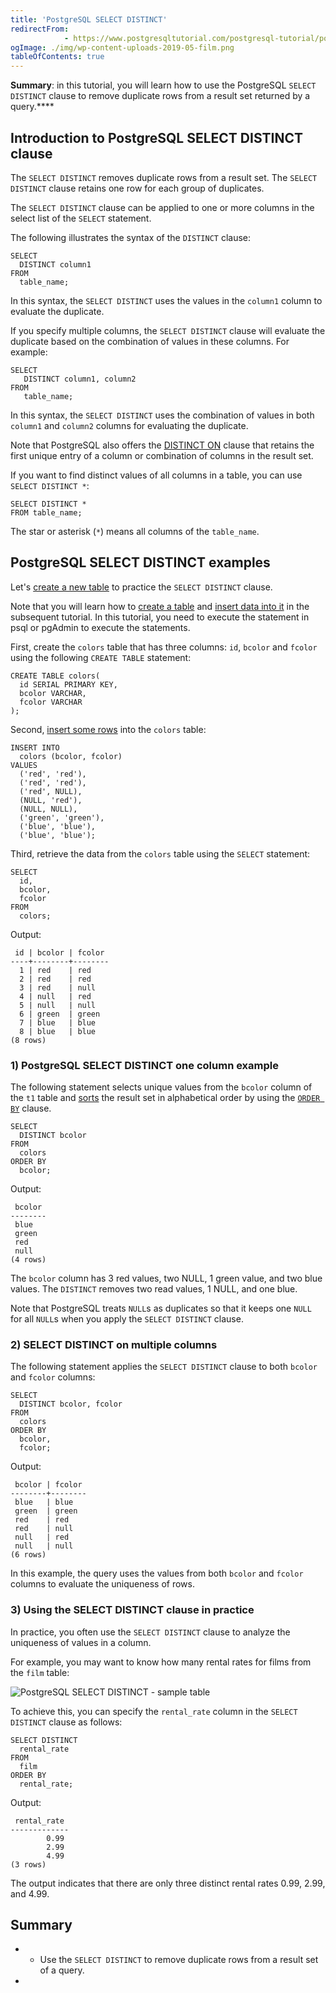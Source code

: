 ```yaml
---
title: 'PostgreSQL SELECT DISTINCT'
redirectFrom: 
            - https://www.postgresqltutorial.com/postgresql-tutorial/postgresql-select-distinct/
ogImage: ./img/wp-content-uploads-2019-05-film.png
tableOfContents: true
---
```


**Summary**: in this tutorial, you will learn how to use the PostgreSQL `SELECT DISTINCT` clause to remove duplicate rows from a result set returned by a query.\*\*\*\*



## Introduction to PostgreSQL SELECT DISTINCT clause



The `SELECT DISTINCT` removes duplicate rows from a result set. The `SELECT DISTINCT` clause retains one row for each group of duplicates.



The `SELECT DISTINCT` clause can be applied to one or more columns in the select list of the `SELECT` statement.



The following illustrates the syntax of the `DISTINCT` clause:



```
SELECT
  DISTINCT column1
FROM
  table_name;
```



In this syntax, the `SELECT DISTINCT` uses the values in the `column1` column to evaluate the duplicate.



If you specify multiple columns, the `SELECT DISTINCT` clause will evaluate the duplicate based on the combination of values in these columns. For example:



```
SELECT
   DISTINCT column1, column2
FROM
   table_name;
```



In this syntax, the `SELECT DISTINCT` uses the combination of values in both `column1` and `column2` columns for evaluating the duplicate.



Note that PostgreSQL also offers the [DISTINCT ON](https://www.postgresqltutorial.com/postgresql-tutorial/postgresql-distinct-on/) clause that retains the first unique entry of a column or combination of columns in the result set.



If you want to find distinct values of all columns in a table, you can use `SELECT DISTINCT *`:



```
SELECT DISTINCT *
FROM table_name;
```



The star or asterisk (`*`) means all columns of the `table_name`.



## PostgreSQL SELECT DISTINCT examples



Let's [create a new table](https://www.postgresqltutorial.com/postgresql-tutorial/postgresql-create-table/) to practice the `SELECT DISTINCT` clause.



Note that you will learn how to [create a table](https://www.postgresqltutorial.com/postgresql-tutorial/postgresql-create-table/) and [insert data into it](https://www.postgresqltutorial.com/postgresql-tutorial/postgresql-insert/) in the subsequent tutorial. In this tutorial, you need to execute the statement in psql or pgAdmin to execute the statements.



First, create the `colors` table that has three columns: `id`, `bcolor` and `fcolor` using the following `CREATE TABLE` statement:



```
CREATE TABLE colors(
  id SERIAL PRIMARY KEY,
  bcolor VARCHAR,
  fcolor VARCHAR
);
```



Second, [insert some rows](https://www.postgresqltutorial.com/postgresql-tutorial/postgresql-insert-multiple-rows/) into the `colors` table:



```
INSERT INTO
  colors (bcolor, fcolor)
VALUES
  ('red', 'red'),
  ('red', 'red'),
  ('red', NULL),
  (NULL, 'red'),
  (NULL, NULL),
  ('green', 'green'),
  ('blue', 'blue'),
  ('blue', 'blue');
```



Third, retrieve the data from the `colors` table using the `SELECT` statement:



```
SELECT
  id,
  bcolor,
  fcolor
FROM
  colors;
```



Output:



```
 id | bcolor | fcolor
----+--------+--------
  1 | red    | red
  2 | red    | red
  3 | red    | null
  4 | null   | red
  5 | null   | null
  6 | green  | green
  7 | blue   | blue
  8 | blue   | blue
(8 rows)
```



### 1) PostgreSQL SELECT DISTINCT one column example



The following statement selects unique values from the `bcolor` column of the `t1` table and [sorts](https://www.postgresqltutorial.com/postgresql-tutorial/postgresql-order-by/) the result set in alphabetical order by using the [`ORDER BY`](https://www.postgresqltutorial.com/postgresql-tutorial/postgresql-order-by/) clause.



```
SELECT
  DISTINCT bcolor
FROM
  colors
ORDER BY
  bcolor;
```



Output:



```
 bcolor
--------
 blue
 green
 red
 null
(4 rows)
```



The `bcolor` column has 3 red values, two NULL, 1 green value, and two blue values. The `DISTINCT` removes two read values, 1 NULL, and one blue.



Note that PostgreSQL treats `NULL`s as duplicates so that it keeps one `NULL` for all `NULL`s when you apply the `SELECT DISTINCT` clause.



### 2) SELECT DISTINCT on multiple columns



The following statement applies the `SELECT DISTINCT` clause to both `bcolor` and `fcolor` columns:



```
SELECT
  DISTINCT bcolor, fcolor
FROM
  colors
ORDER BY
  bcolor,
  fcolor;
```



Output:



```
 bcolor | fcolor
--------+--------
 blue   | blue
 green  | green
 red    | red
 red    | null
 null   | red
 null   | null
(6 rows)
```



In this example, the query uses the values from both `bcolor` and `fcolor` columns to evaluate the uniqueness of rows.



### 3) Using the SELECT DISTINCT clause in practice



In practice, you often use the `SELECT DISTINCT` clause to analyze the uniqueness of values in a column.



For example, you may want to know how many rental rates for films from the `film` table:



![PostgreSQL SELECT DISTINCT - sample table](./img/wp-content-uploads-2019-05-film.png)



To achieve this, you can specify the `rental_rate` column in the `SELECT DISTINCT` clause as follows:



```
SELECT DISTINCT
  rental_rate
FROM
  film
ORDER BY
  rental_rate;
```



Output:



```
 rental_rate
-------------
        0.99
        2.99
        4.99
(3 rows)
```



The output indicates that there are only three distinct rental rates 0.99, 2.99, and 4.99.



## Summary



- - Use the `SELECT DISTINCT` to remove duplicate rows from a result set of a query.
- 
